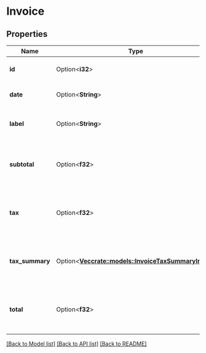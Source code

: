 # Invoice

## Properties

Name | Type | Description | Notes
------------ | ------------- | ------------- | -------------
**id** | Option<**i32**> | The Invoice's unique ID. | [optional][readonly]
**date** | Option<**String**> | When this Invoice was generated. | [optional][readonly]
**label** | Option<**String**> | The Invoice's display label. | [optional][readonly]
**subtotal** | Option<**f32**> | The amount of the Invoice before taxes in US Dollars. | [optional][readonly]
**tax** | Option<**f32**> | The amount of tax levied on the Invoice in US Dollars. | [optional][readonly]
**tax_summary** | Option<[**Vec<crate::models::InvoiceTaxSummaryInner>**](Invoice_tax_summary_inner.md)> | The amount of tax broken down into subtotals by source. | [optional][readonly]
**total** | Option<**f32**> | The amount of the Invoice after taxes in US Dollars. | [optional][readonly]

[[Back to Model list]](../README.md#documentation-for-models) [[Back to API list]](../README.md#documentation-for-api-endpoints) [[Back to README]](../README.md)


